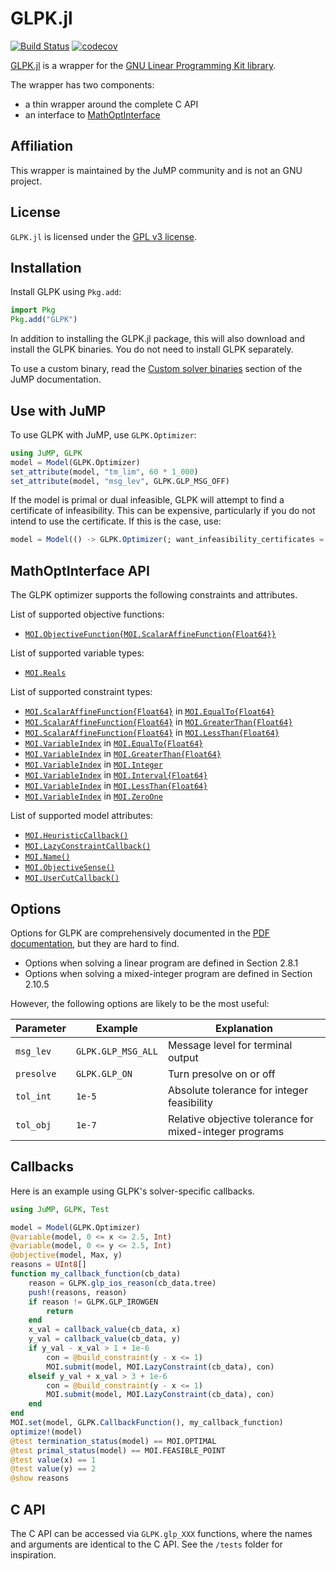 #  GLPK.jl

[![Build Status](https://github.com/jump-dev/GLPK.jl/workflows/CI/badge.svg?branch=master)](https://github.com/jump-dev/GLPK.jl/actions?query=workflow%3ACI)
[![codecov](https://codecov.io/gh/jump-dev/GLPK.jl/branch/master/graph/badge.svg)](https://codecov.io/gh/jump-dev/GLPK.jl)

[GLPK.jl](https://github.com/jump-dev/GLPK.jl) is a wrapper for the [GNU Linear Programming Kit library](https://www.gnu.org/software/glpk).

The wrapper has two components:

 * a thin wrapper around the complete C API
 * an interface to [MathOptInterface](https://github.com/jump-dev/MathOptInterface.jl)

## Affiliation

This wrapper is maintained by the JuMP community and is not an GNU project.

## License

`GLPK.jl` is licensed under the [GPL v3 license](https://github.com/jump-dev/GLPK.jl/blob/master/LICENSE.md).

## Installation

Install GLPK using `Pkg.add`:
```julia
import Pkg
Pkg.add("GLPK")
```

In addition to installing the GLPK.jl package, this will also download and
install the GLPK binaries. You do not need to install GLPK separately.

To use a custom binary, read the [Custom solver binaries](https://jump.dev/JuMP.jl/stable/developers/custom_solver_binaries/)
section of the JuMP documentation.

## Use with JuMP

To use GLPK with JuMP, use `GLPK.Optimizer`:
```julia
using JuMP, GLPK
model = Model(GLPK.Optimizer)
set_attribute(model, "tm_lim", 60 * 1_000)
set_attribute(model, "msg_lev", GLPK.GLP_MSG_OFF)
```

If the model is primal or dual infeasible, GLPK will attempt to find a
certificate of infeasibility. This can be expensive, particularly if you do not
intend to use the certificate. If this is the case, use:
```julia
model = Model(() -> GLPK.Optimizer(; want_infeasibility_certificates = false))
```

## MathOptInterface API

The GLPK optimizer supports the following constraints and attributes.

List of supported objective functions:

 * [`MOI.ObjectiveFunction{MOI.ScalarAffineFunction{Float64}}`](@ref)

List of supported variable types:

 * [`MOI.Reals`](@ref)

List of supported constraint types:

 * [`MOI.ScalarAffineFunction{Float64}`](@ref) in [`MOI.EqualTo{Float64}`](@ref)
 * [`MOI.ScalarAffineFunction{Float64}`](@ref) in [`MOI.GreaterThan{Float64}`](@ref)
 * [`MOI.ScalarAffineFunction{Float64}`](@ref) in [`MOI.LessThan{Float64}`](@ref)
 * [`MOI.VariableIndex`](@ref) in [`MOI.EqualTo{Float64}`](@ref)
 * [`MOI.VariableIndex`](@ref) in [`MOI.GreaterThan{Float64}`](@ref)
 * [`MOI.VariableIndex`](@ref) in [`MOI.Integer`](@ref)
 * [`MOI.VariableIndex`](@ref) in [`MOI.Interval{Float64}`](@ref)
 * [`MOI.VariableIndex`](@ref) in [`MOI.LessThan{Float64}`](@ref)
 * [`MOI.VariableIndex`](@ref) in [`MOI.ZeroOne`](@ref)

List of supported model attributes:

 * [`MOI.HeuristicCallback()`](@ref)
 * [`MOI.LazyConstraintCallback()`](@ref)
 * [`MOI.Name()`](@ref)
 * [`MOI.ObjectiveSense()`](@ref)
 * [`MOI.UserCutCallback()`](@ref)

## Options

Options for GLPK are comprehensively documented in the [PDF documentation](https://github.com/jump-dev/GLPK.jl/files/11143880/glpk.pdf),
but they are hard to find.

 * Options when solving a linear program are defined in Section 2.8.1
 * Options when solving a mixed-integer program are defined in Section 2.10.5

However, the following options are likely to be the most useful:

| Parameter      | Example            | Explanation                            |
| -------------- | ------------------ | -------------------------------------- |
| `msg_lev`      | `GLPK.GLP_MSG_ALL` | Message level for terminal output      |
| `presolve`     | `GLPK.GLP_ON`      | Turn presolve on or off                |
| `tol_int`      | `1e-5`             | Absolute tolerance for integer feasibility |
| `tol_obj`      | `1e-7`             | Relative objective tolerance for mixed-integer programs |

## Callbacks

Here is an example using GLPK's solver-specific callbacks.

```julia
using JuMP, GLPK, Test

model = Model(GLPK.Optimizer)
@variable(model, 0 <= x <= 2.5, Int)
@variable(model, 0 <= y <= 2.5, Int)
@objective(model, Max, y)
reasons = UInt8[]
function my_callback_function(cb_data)
    reason = GLPK.glp_ios_reason(cb_data.tree)
    push!(reasons, reason)
    if reason != GLPK.GLP_IROWGEN
        return
    end
    x_val = callback_value(cb_data, x)
    y_val = callback_value(cb_data, y)
    if y_val - x_val > 1 + 1e-6
        con = @build_constraint(y - x <= 1)
        MOI.submit(model, MOI.LazyConstraint(cb_data), con)
    elseif y_val + x_val > 3 + 1e-6
        con = @build_constraint(y - x <= 1)
        MOI.submit(model, MOI.LazyConstraint(cb_data), con)
    end
end
MOI.set(model, GLPK.CallbackFunction(), my_callback_function)
optimize!(model)
@test termination_status(model) == MOI.OPTIMAL
@test primal_status(model) == MOI.FEASIBLE_POINT
@test value(x) == 1
@test value(y) == 2
@show reasons
```

## C API

The C API can be accessed via `GLPK.glp_XXX` functions, where the names and
arguments are identical to the C API. See the `/tests` folder for inspiration.

